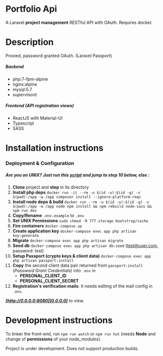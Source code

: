 # Portfolio Api

A Laravel **project management** RESTful API with OAuth. Requires docker.

# Description

Proxied, password granted OAuth. (Laravel Passport)

##### Backend

-   php:7-fpm-alpine
-   nginx:alpine
-   mysql:5.7
-   supervisord

##### Frontend (API registration views)

-   ReactJS with Material-UI
-   Typescript
-   SASS

# Installation instructions

### Deployment & Configuration

##### Are you on UNIX? Just run this [script](https://github.com/fllprbt/portfolioApi/blob/master/postCloneUnix.sh) and jump to step 10 below, else :

1. **Clone** project and **step** in its directory
2. **Install php deps** `docker run -it --rm -u $(id -u):$(id -g) -v $(pwd):/app -w /app composer install --ignore-platform-reqs`
3. **Install node deps & build** `docker run --rm -u $(id -u):$(id -g) -v $(pwd):/app -w /app node npm install && npm rebuild node-sass && npm run dev`
4. **Copy/Rename** `.env.example` to `.env`
5. **Set UNIX Permissions** `sudo chmod -R 777 storage bootstrap/cache`
6. **Fire containers** `docker-compose up`
7. **Create application key** `docker-compose exec app php artisan key:generate`
8. **Migrate** `docker-compose exec app php artisan migrate`
9. **Seed db** `docker-compose exec app php artisan db:seed` (test@user.com, password: test)
10. **Setup Passport (crypto keys & client data)** `docker-compose exec app php artisan passport:install`
11. **Copy** the second client data pair returned from `passport:install` (_Password Grant Credentials_) into `.env` in
    - **PERSONAL_CLIENT_ID**
    - **PERSONAL_CLIENT_SECRET**
12. **Registration's verification mails**. It needs editing of the mail config in `.env`.

_**[http://0.0.0.0:8080](0.0.0.0)**_ to view.

# Development instructions

To tinker the front-end, run `npm run watch` or `npm run hot` (needs **Node** and change of **permissions** of your _node_modules_).

Project is under development. Does not support production builds.
